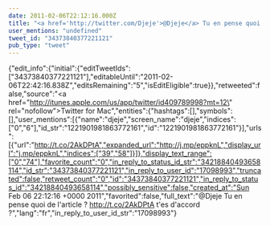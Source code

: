 ```yaml
---
date: 2011-02-06T22:12:16.000Z
title: "<a href='http://twitter.com/Djeje'>@Djeje</a> Tu en pense quoi de l'article ? http://t.co/2AkDPtA t'es d'accord ?″"
user_mentions: "undefined"
tweet_id: "34373840377221121"
pub_type: "tweet"
---
```

{"edit_info":{"initial":{"editTweetIds":["34373840377221121"],"editableUntil":"2011-02-06T22:42:16.838Z","editsRemaining":"5","isEditEligible":true}},"retweeted":false,"source":"<a href=\"http://itunes.apple.com/us/app/twitter/id409789998?mt=12\" rel=\"nofollow\">Twitter for Mac</a>","entities":{"hashtags":[],"symbols":[],"user_mentions":[{"name":"djeje","screen_name":"djeje","indices":["0","6"],"id_str":"1221901981863772161","id":"1221901981863772161"}],"urls":[{"url":"http://t.co/2AkDPtA","expanded_url":"http://j.mp/eppknL","display_url":"j.mp/eppknL","indices":["39","58"]}]},"display_text_range":["0","74"],"favorite_count":"0","in_reply_to_status_id_str":"34218840493658114","id_str":"34373840377221121","in_reply_to_user_id":"17098993","truncated":false,"retweet_count":"0","id":"34373840377221121","in_reply_to_status_id":"34218840493658114","possibly_sensitive":false,"created_at":"Sun Feb 06 22:12:16 +0000 2011","favorited":false,"full_text":"@Djeje Tu en pense quoi de l'article ? http://t.co/2AkDPtA t'es d'accord ?","lang":"fr","in_reply_to_user_id_str":"17098993"}
